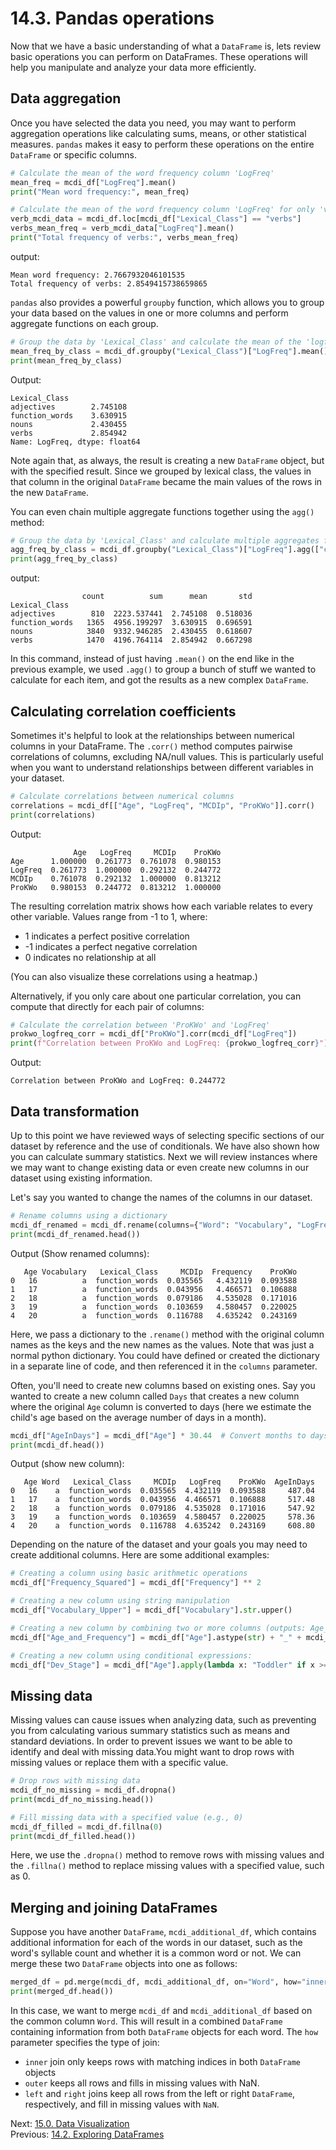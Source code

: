 # 14.3. Pandas operations

Now that we have a basic understanding of what a `DataFrame` is, lets review basic operations you can perform on
DataFrames. These operations will help you manipulate and analyze your data more efficiently.

## Data aggregation

Once you have selected the data you need, you may want to perform aggregation operations like calculating sums, means,
or other statistical measures. `pandas` makes it easy to perform these operations on the entire `DataFrame` or specific
columns.

```python
# Calculate the mean of the word frequency column 'LogFreq'
mean_freq = mcdi_df["LogFreq"].mean()
print("Mean word frequency:", mean_freq)

# Calculate the mean of the word frequency column 'LogFreq' for only 'verbs'
verb_mcdi_data = mcdi_df.loc[mcdi_df["Lexical_Class"] == "verbs"]
verbs_mean_freq = verb_mcdi_data["LogFreq"].mean()
print("Total frequency of verbs:", verbs_mean_freq)
```

output:

```text
Mean word frequency: 2.7667932046101535
Total frequency of verbs: 2.8549415738659865
```

`pandas` also provides a powerful `groupby` function, which allows you to group your data based on the values in one or
more columns and perform aggregate functions on each group.

```python
# Group the data by 'Lexical_Class' and calculate the mean of the 'logfreq' column for each group
mean_freq_by_class = mcdi_df.groupby("Lexical_Class")["LogFreq"].mean()
print(mean_freq_by_class)
```

Output:

```text
Lexical_Class
adjectives        2.745108
function_words    3.630915
nouns             2.430455
verbs             2.854942
Name: LogFreq, dtype: float64
```

Note again that, as always, the result is creating a new `DataFrame` object, but with the specified result. Since we
grouped by lexical class, the values in that column in the original `DataFrame` became the main values of the rows in
the new `DataFrame`.

You can even chain multiple aggregate functions together using the `agg()` method:

```python
# Group the data by 'Lexical_Class' and calculate multiple aggregates for the 'logfreq' column
agg_freq_by_class = mcdi_df.groupby("Lexical_Class")["LogFreq"].agg(["count", "sum", "mean", "std"])
print(agg_freq_by_class)
```

output:

```text
                count          sum      mean       std
Lexical_Class
adjectives        810  2223.537441  2.745108  0.518036
function_words   1365  4956.199297  3.630915  0.696591
nouns            3840  9332.946285  2.430455  0.618607
verbs            1470  4196.764114  2.854942  0.667298
```

In this command, instead of just having `.mean()` on the end like in the previous example, we used `.agg()` to group a
bunch of stuff we wanted to calculate for each item, and got the results as a new complex `DataFrame`.

## Calculating correlation coefficients

Sometimes it's helpful to look at the relationships between numerical columns in your DataFrame. The `.corr()` method
computes pairwise correlations of columns, excluding NA/null values. This is particularly useful when you want to
understand relationships between different variables in your dataset.

```python
# Calculate correlations between numerical columns
correlations = mcdi_df[["Age", "LogFreq", "MCDIp", "ProKWo"]].corr()
print(correlations)
```

Output:

```text
              Age   LogFreq     MCDIp    ProKWo
Age      1.000000  0.261773  0.761078  0.980153
LogFreq  0.261773  1.000000  0.292132  0.244772
MCDIp    0.761078  0.292132  1.000000  0.813212
ProKWo   0.980153  0.244772  0.813212  1.000000
```

The resulting correlation matrix shows how each variable relates to every other variable. Values range from -1 to 1,
where:

- 1 indicates a perfect positive correlation
- -1 indicates a perfect negative correlation
- 0 indicates no relationship at all

(You can also visualize these correlations using a heatmap.)

Alternatively, if you only care about one particular correlation, you can compute that directly for each pair of
columns:

```python
# Calculate the correlation between 'ProKWo' and 'LogFreq'
prokwo_logfreq_corr = mcdi_df["ProKWo"].corr(mcdi_df["LogFreq"])
print(f"Correlation between ProKWo and LogFreq: {prokwo_logfreq_corr}")
```

Output:

```text
Correlation between ProKWo and LogFreq: 0.244772
```

## Data transformation

Up to this point we have reviewed ways of selecting specific sections of our dataset by reference and the use of
conditionals. We have also shown how you can calculate summary statistics. Next we will review instances where we may
want to change existing data or even create new columns in our dataset using existing information.

Let's say you wanted to change the names of the columns in our dataset.

```python
# Rename columns using a dictionary
mcdi_df_renamed = mcdi_df.rename(columns={"Word": "Vocabulary", "LogFreq": "Frequency"})
print(mcdi_df_renamed.head())
```

Output (Show renamed columns):

```text
   Age Vocabulary   Lexical_Class     MCDIp  Frequency    ProKWo
0   16          a  function_words  0.035565   4.432119  0.093588
1   17          a  function_words  0.043956   4.466571  0.106888
2   18          a  function_words  0.079186   4.535028  0.171016
3   19          a  function_words  0.103659   4.580457  0.220025
4   20          a  function_words  0.116788   4.635242  0.243169
```

Here, we pass a dictionary to the `.rename()` method with the original column names as the keys and the new names as the
values. Note that was just a normal python dictionary. You could have defined or created the dictionary in a separate
line of code, and then referenced it in the `columns` parameter.

Often, you'll need to create new columns based on existing ones. Say you wanted to create a new column called `Days`
that creates a new column where the original `Age` column is converted to days (here we estimate the child's age based
on the average number of days in a month).

```python
mcdi_df["AgeInDays"] = mcdi_df["Age"] * 30.44  # Convert months to days
print(mcdi_df.head())
```

Output (show new column):

```text
   Age Word   Lexical_Class     MCDIp   LogFreq    ProKWo  AgeInDays
0   16    a  function_words  0.035565  4.432119  0.093588     487.04
1   17    a  function_words  0.043956  4.466571  0.106888     517.48
2   18    a  function_words  0.079186  4.535028  0.171016     547.92
3   19    a  function_words  0.103659  4.580457  0.220025     578.36
4   20    a  function_words  0.116788  4.635242  0.243169     608.80
```

Depending on the nature of the dataset and your goals you may need to create additional columns. Here are some
additional examples:

```python
# Creating a column using basic arithmetic operations
mcdi_df["Frequency_Squared"] = mcdi_df["Frequency"] ** 2

# Creating a new column using string manipulation
mcdi_df["Vocabulary_Upper"] = mcdi_df["Vocabulary"].str.upper()

# Creating a new column by combining two or more columns (outputs: Age_Frequency):
mcdi_df["Age_and_Frequency"] = mcdi_df["Age"].astype(str) + "_" + mcdi_df["Frequency"].astype(str)

# Creating a new column using conditional expressions:
mcdi_df["Dev_Stage"] = mcdi_df["Age"].apply(lambda x: "Toddler" if x >= 18 else "Child")
```

## Missing data

Missing values can cause issues when analyzing data, such as preventing you from calculating various summary statistics
such as means and standard deviations. In order to prevent issues we want to be able to identify and deal with missing
data.You might want to drop rows with missing values or replace them with a specific value.

```python
# Drop rows with missing data
mcdi_df_no_missing = mcdi_df.dropna()
print(mcdi_df_no_missing.head())

# Fill missing data with a specified value (e.g., 0)
mcdi_df_filled = mcdi_df.fillna(0)
print(mcdi_df_filled.head())
```

Here, we use the `.dropna()` method to remove rows with missing values and the `.fillna()` method to replace missing
values with a specified value, such as 0.

## Merging and joining DataFrames

Suppose you have another `DataFrame`, `mcdi_additional_df`, which contains additional information for each of the words
in our dataset, such as the word's syllable count and whether it is a common word or not. We can merge these two
`DataFrame` objects into one as follows:

```python
merged_df = pd.merge(mcdi_df, mcdi_additional_df, on="Word", how="inner")
print(merged_df.head())
```

In this case, we want to merge `mcdi_df` and `mcdi_additional_df` based on the common column `Word`. This will result in
a combined `DataFrame` containing information from both `DataFrame` objects for each word. The `how` parameter specifies
the type of join:

- `inner` join only keeps rows with matching indices in both `DataFrame` objects
- `outer` keeps all rows and fills in missing values with NaN.
- `left` and `right` joins keep all rows from the left or right `DataFrame`, respectively, and fill in missing values
  with `NaN`.

Next: [15.0. Data Visualization](../CH15/15.0.%20Data%20Visualization.md)<br>
Previous: [14.2. Exploring DataFrames](14.2.%20Exploring%20DataFrames.md)
